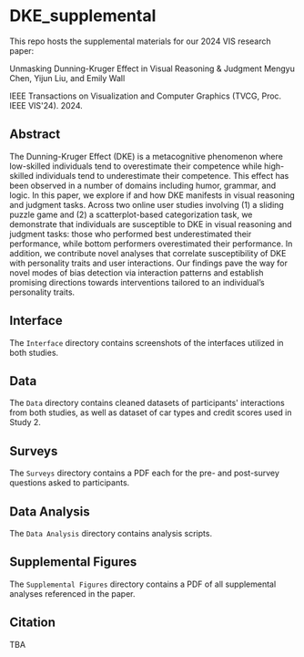 # DKE_supplemental
This repo hosts the supplemental materials for our 2024 VIS research paper:

Unmasking Dunning-Kruger Effect in Visual Reasoning & Judgment Mengyu Chen, Yijun Liu, and Emily Wall

IEEE Transactions on Visualization and Computer Graphics (TVCG, Proc. IEEE VIS'24). 2024.
## Abstract
The Dunning-Kruger Effect (DKE) is a metacognitive phenomenon where low-skilled individuals tend to overestimate
their competence while high-skilled individuals tend to underestimate their competence. This effect has been observed in a number
of domains including humor, grammar, and logic. In this paper, we explore if and how DKE manifests in visual reasoning and
judgment tasks. Across two online user studies involving (1) a sliding puzzle game and (2) a scatterplot-based categorization task, we
demonstrate that individuals are susceptible to DKE in visual reasoning and judgment tasks: those who performed best underestimated
their performance, while bottom performers overestimated their performance. In addition, we contribute novel analyses that correlate
susceptibility of DKE with personality traits and user interactions. Our findings pave the way for novel modes of bias detection via
interaction patterns and establish promising directions towards interventions tailored to an individual’s personality traits.
## Interface
The `Interface` directory contains screenshots of the interfaces utilized in both studies.
## Data
The `Data` directory contains cleaned datasets of participants' interactions from both studies, as well as dataset of car types and credit scores used in Study 2.
## Surveys
The `Surveys` directory contains a PDF each for the pre- and post-survey questions asked to participants.
## Data Analysis
The `Data Analysis` directory contains analysis scripts.
## Supplemental Figures
The `Supplemental Figures` directory contains a PDF of all supplemental analyses referenced in the paper.
## Citation
TBA